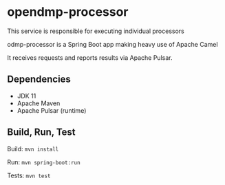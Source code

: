 # opendmp-processor

This service is responsible for executing individual processors

odmp-processor is a Spring Boot app making heavy use of Apache Camel

It receives requests and reports results via Apache Pulsar.

## Dependencies

- JDK 11
- Apache Maven
- Apache Pulsar (runtime)

## Build, Run, Test

Build: `mvn install`

Run: `mvn spring-boot:run`

Tests: `mvn test`